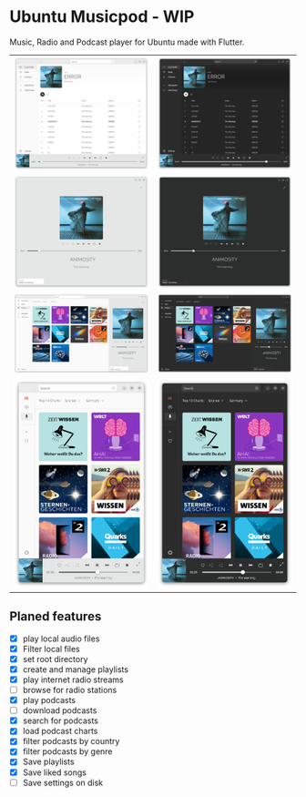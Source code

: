 # Ubuntu Musicpod - WIP

Music, Radio and Podcast player for Ubuntu made with Flutter.

| | |
|-|-|
|![](.github/album_light.png)|![](.github/album_dark.png)|
|![](.github/fullscreen_light.png)|![](.github/fullscreen_dark.png)|
|![](.github/wide_light.png) | ![](.github/wide_dark.png) |
|![](.github/slim_light.png)|![](.github/slim_dark.png)|

## Planed features

- [X] play local audio files
- [X] Filter local files
- [X] set root directory
- [X] create and manage playlists
- [X] play internet radio streams
- [ ] browse for radio stations
- [X] play podcasts
- [ ] download podcasts
- [X] search for podcasts
- [X] load podcast charts
- [X] filter podcasts by country
- [X] filter podcasts by genre
- [X] Save playlists
- [X] Save liked songs
- [ ] Save settings on disk
